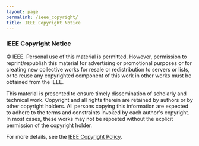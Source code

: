 ```yaml
---
layout: page
permalink: /ieee_copyright/
title: IEEE Copyright Notice
---
```

### IEEE Copyright Notice

© IEEE. Personal use of this material is permitted. However, permission to reprint/republish this material for advertising or promotional purposes or for creating new collective works for resale or redistribution to servers or lists, or to reuse any copyrighted component of this work in other works must be obtained from the IEEE.

This material is presented to ensure timely dissemination of scholarly and technical work. Copyright and all rights therein are retained by authors or by other copyright holders. All persons copying this information are expected to adhere to the terms and constraints invoked by each author's copyright. In most cases, these works may not be reposted without the explicit permission of the copyright holder.

For more details, see the [IEEE Copyright Policy](http://www.ieee.org/publications_standards/publications/rights/copyrightpolicy.html).